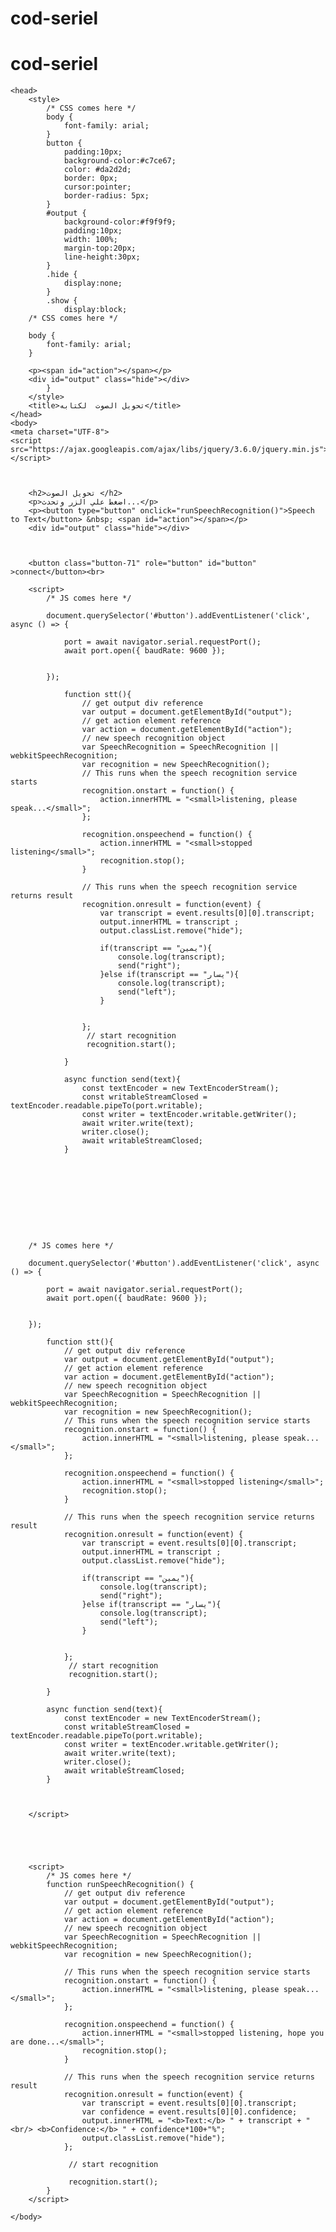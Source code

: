 
# cod-seriel

# cod-seriel
<!doctype html= are>
	<head>
		<style>
			/* CSS comes here */
			body {
			    font-family: arial;
			}
			button {
			    padding:10px;
			    background-color:#c7ce67;
			    color: #da2d2d;
			    border: 0px;
			    cursor:pointer;
			    border-radius: 5px;
			}
			#output {
			    background-color:#f9f9f9;
			    padding:10px;
			    width: 100%;
			    margin-top:20px;
			    line-height:30px;
			}
			.hide {
			    display:none;
			}
			.show {
			    display:block;
		/* CSS comes here */
		
		body {
			font-family: arial;
		}

		<p><span id="action"></span></p>
		<div id="output" class="hide"></div>
			}
		</style>
		<title>تحويل الصوت  لكتابه</title>
	</head>
	<body>
	<meta charset="UTF-8">
	<script src="https://ajax.googleapis.com/ajax/libs/jquery/3.6.0/jquery.min.js"></script>
	
					

		<h2>تحويل الصوت </h2>
        <p>اضغط علي الزر وتحدث...</p>
        <p><button type="button" onclick="runSpeechRecognition()">Speech to Text</button> &nbsp; <span id="action"></span></p>
        <div id="output" class="hide"></div>
        

		
		<button class="button-71" role="button" id="button" >connect</button><br>
	
		<script>
			/* JS comes here */
	
			document.querySelector('#button').addEventListener('click', async () => {
	
				port = await navigator.serial.requestPort();
				await port.open({ baudRate: 9600 });
	
	
			});
			
				function stt(){
					// get output div reference
					var output = document.getElementById("output");
					// get action element reference
					var action = document.getElementById("action");
					// new speech recognition object
					var SpeechRecognition = SpeechRecognition || webkitSpeechRecognition;
					var recognition = new SpeechRecognition();            
					// This runs when the speech recognition service starts
					recognition.onstart = function() {
						action.innerHTML = "<small>listening, please speak...</small>";
					};
					
					recognition.onspeechend = function() {
						action.innerHTML = "<small>stopped listening</small>";
						recognition.stop();
					}
				  
					// This runs when the speech recognition service returns result
					recognition.onresult = function(event) {
						var transcript = event.results[0][0].transcript;
						output.innerHTML = transcript ;
						output.classList.remove("hide");
						
						if(transcript == "يمين"){
							console.log(transcript);
							send("right");
						}else if(transcript == "يسار"){
							console.log(transcript);
							send("left");					
						}
						
						
					};		
					 // start recognition
					 recognition.start();
		
				}		
	
				async function send(text){
					const textEncoder = new TextEncoderStream();
					const writableStreamClosed = textEncoder.readable.pipeTo(port.writable);
					const writer = textEncoder.writable.getWriter();
					await writer.write(text);
					writer.close();
					await writableStreamClosed;			
				}
				
	

	
	
		
		

		
		
		/* JS comes here */

		document.querySelector('#button').addEventListener('click', async () => {

			port = await navigator.serial.requestPort();
			await port.open({ baudRate: 9600 });


		});
		
			function stt(){
		        // get output div reference
		        var output = document.getElementById("output");
		        // get action element reference
		        var action = document.getElementById("action");
                // new speech recognition object
                var SpeechRecognition = SpeechRecognition || webkitSpeechRecognition;
                var recognition = new SpeechRecognition();            
                // This runs when the speech recognition service starts
                recognition.onstart = function() {
                    action.innerHTML = "<small>listening, please speak...</small>";
                };
                
                recognition.onspeechend = function() {
                    action.innerHTML = "<small>stopped listening</small>";
                    recognition.stop();
                }
              
                // This runs when the speech recognition service returns result
                recognition.onresult = function(event) {
                    var transcript = event.results[0][0].transcript;
                    output.innerHTML = transcript ;
                    output.classList.remove("hide");
					
					if(transcript == "يمين"){
						console.log(transcript);
						send("right");
					}else if(transcript == "يسار"){
						console.log(transcript);
						send("left");					
					}
					
					
                };		
                 // start recognition
                 recognition.start();
	
			}		

			async function send(text){
				const textEncoder = new TextEncoderStream();
				const writableStreamClosed = textEncoder.readable.pipeTo(port.writable);
				const writer = textEncoder.writable.getWriter();
				await writer.write(text);
				writer.close();
				await writableStreamClosed;			
			}



		</script>
		
	
	
	
	
		<script>
			/* JS comes here */
		    function runSpeechRecognition() {
		        // get output div reference
		        var output = document.getElementById("output");
		        // get action element reference
		        var action = document.getElementById("action");
                // new speech recognition object
                var SpeechRecognition = SpeechRecognition || webkitSpeechRecognition;
                var recognition = new SpeechRecognition();
            
                // This runs when the speech recognition service starts
                recognition.onstart = function() {
                    action.innerHTML = "<small>listening, please speak...</small>";
                };
                
                recognition.onspeechend = function() {
                    action.innerHTML = "<small>stopped listening, hope you are done...</small>";
                    recognition.stop();
                }
              
                // This runs when the speech recognition service returns result
                recognition.onresult = function(event) {
                    var transcript = event.results[0][0].transcript;
                    var confidence = event.results[0][0].confidence;
                    output.innerHTML = "<b>Text:</b> " + transcript + "<br/> <b>Confidence:</b> " + confidence*100+"%";
                    output.classList.remove("hide");
                };
              
                 // start recognition

                 recognition.start();
	        }
		</script>
<script>
	/*js comes here */
	
		
		
		document.querySelector('button').addEventListener('click', async () => {
// Prompt user to select any serial port.
const port = await navigator.serial.requestPort();
while (port.readable) {
const reader = port.readable.getReader();

try {
while (true) {
const { value, done } = await reader.read();
if (done) {
// Allow the serial port to be closed later.
reader.releaseLock();
break;
}
if (value) {
console.log(value);
}
}
} catch (error) {
// TODO: Handle non-fatal read error.
}
}const writer = port.writable.getWriter();

const data = new Uint8Array([104, 101, 108, 108, 111]); // hello
await writer.write(data);


// Allow the serial port to be closed later.
writer.releaseLock();
	  
		 

	

	

	
</script>






	</body>
</html>
